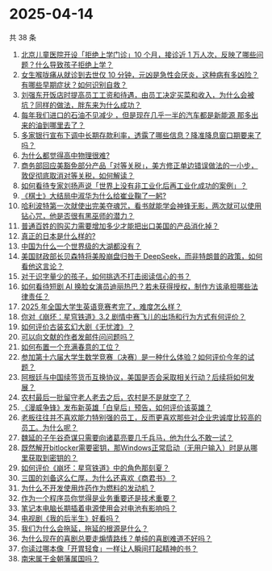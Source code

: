# 2025-04-14

共 38 条

<!-- BEGIN -->
<!-- 最后更新时间 Mon Apr 14 2025 01:31:35 GMT+0800 (China Standard Time) -->

1. [北京儿童医院开设「拒绝上学门诊」10 个月，接诊近 1 万人次，反映了哪些问题？什么导致孩子拒绝上学？](https://www.zhihu.com/search?q=https%3A%2F%2Fapi.zhihu.com%2Fquestions%2F1894685996509000901)
1. [女生喉咙痛从就诊到去世仅 10 分钟，元凶是急性会厌炎，这种病有多凶险？有哪些早期症状？如何识别自救？](https://www.zhihu.com/search?q=https%3A%2F%2Fapi.zhihu.com%2Fquestions%2F1894669033174954110)
1. [刘强东开饭店时提高员工工资和待遇，由员工决定买菜和收入，为什么会被坑？同样的做法，胖东来为什么成功？](https://www.zhihu.com/search?q=https%3A%2F%2Fapi.zhihu.com%2Fquestions%2F10117107612)
1. [每年我们进口的石油不见减少 ，但是现在几乎一半的汽车都是新能源 那多出来的油到哪里去了？](https://www.zhihu.com/search?q=https%3A%2F%2Fapi.zhihu.com%2Fquestions%2F9049104276)
1. [多家银行宣布下调中长期存款利率，透露了哪些信息？降准降息窗口期要来了吗？](https://www.zhihu.com/search?q=https%3A%2F%2Fapi.zhihu.com%2Fquestions%2F1893726755866501312)
1. [为什么都觉得高中物理很难?](https://www.zhihu.com/search?q=https%3A%2F%2Fapi.zhihu.com%2Fquestions%2F625757114)
1. [商务部回应美豁免部分产品「对等关税」，美方修正单边错误做法的一小步，敦促彻底取消对等关税，如何解读？](https://www.zhihu.com/search?q=https%3A%2F%2Fapi.zhihu.com%2Fquestions%2F1894830232600537020)
1. [如何看待专家刘扬声说「世界上没有非工业化后再工业化成功的案例」？](https://www.zhihu.com/search?q=https%3A%2F%2Fapi.zhihu.com%2Fquestions%2F1894383700495557425)
1. [《棋士》大结局中淑华为什么给崔业鞠了一躬?](https://www.zhihu.com/search?q=https%3A%2F%2Fapi.zhihu.com%2Fquestions%2F1893587838706112083)
1. [哈利波特第一次就使出完美夺魂咒，看书就能学会神锋无影，两次就可以使用钻心咒，他是否很有黑巫师的潜力？](https://www.zhihu.com/search?q=https%3A%2F%2Fapi.zhihu.com%2Fquestions%2F12529898156)
1. [普通百姓的购买力需要增加多少才能把出口美国的产品消化掉？](https://www.zhihu.com/search?q=https%3A%2F%2Fapi.zhihu.com%2Fquestions%2F1893743928819291765)
1. [真正的日本是什么样的?](https://www.zhihu.com/search?q=https%3A%2F%2Fapi.zhihu.com%2Fquestions%2F276905271)
1. [中国为什么一个世界级的大湖都没有？](https://www.zhihu.com/search?q=https%3A%2F%2Fapi.zhihu.com%2Fquestions%2F13850795371)
1. [美国财政部长贝森特将美股崩盘归咎于 DeepSeek，而非特朗普的政策，如何看他这言论？](https://www.zhihu.com/search?q=https%3A%2F%2Fapi.zhihu.com%2Fquestions%2F1893202037736456615)
1. [对于识字量少的孩子，如何挑选不打击阅读信心的书？](https://www.zhihu.com/search?q=https%3A%2F%2Fapi.zhihu.com%2Fquestions%2F1891631147315884903)
1. [如何看待短剧 AI 换脸女演员迪丽热巴？若未获得授权，制作方该承担哪些法律责任？](https://www.zhihu.com/search?q=https%3A%2F%2Fapi.zhihu.com%2Fquestions%2F1894082179719460372)
1. [2025 年全国大学生英语竞赛考完了，难度怎么样？](https://www.zhihu.com/search?q=https%3A%2F%2Fapi.zhihu.com%2Fquestions%2F1894723756477347087)
1. [你对《崩坏：星穹铁道》3.2 剧情中赛飞儿的出场和行为方式有何评价？](https://www.zhihu.com/search?q=https%3A%2F%2Fapi.zhihu.com%2Fquestions%2F1893593382544191912)
1. [如何评价古装玄幻大剧《无忧渡》？](https://www.zhihu.com/search?q=https%3A%2F%2Fapi.zhihu.com%2Fquestions%2F497476644)
1. [可以向文献的作者发邮件问问题吗？](https://www.zhihu.com/search?q=https%3A%2F%2Fapi.zhihu.com%2Fquestions%2F1891146889480623706)
1. [如何布置一个充满春意的工位？](https://www.zhihu.com/search?q=https%3A%2F%2Fapi.zhihu.com%2Fquestions%2F15751440910)
1. [参加第十六届大学生数学竞赛（决赛）是一种什么体验？如何评价今年的试题？](https://www.zhihu.com/search?q=https%3A%2F%2Fapi.zhihu.com%2Fquestions%2F1894362527607019413)
1. [阿根廷与中国续签货币互换协议，美国是否会采取相关行动？后续将如何发展？](https://www.zhihu.com/search?q=https%3A%2F%2Fapi.zhihu.com%2Fquestions%2F1894365746462700537)
1. [农村最后一批留守老人老去之后，农村是不是就空了？](https://www.zhihu.com/search?q=https%3A%2F%2Fapi.zhihu.com%2Fquestions%2F367018216)
1. [《漫威争锋》发布新英雄「白皇后」预告，如何评价该英雄？](https://www.zhihu.com/search?q=https%3A%2F%2Fapi.zhihu.com%2Fquestions%2F1892593298364919886)
1. [老板往往并不喜欢能力特别强的员工，反而更喜欢那些对企业忠诚度比较高的员工。为什么呢？](https://www.zhihu.com/search?q=https%3A%2F%2Fapi.zhihu.com%2Fquestions%2F1894063512625587213)
1. [魏延的子午谷奇谋只需要向诸葛亮要几千兵马，他为什么不敢一试？](https://www.zhihu.com/search?q=https%3A%2F%2Fapi.zhihu.com%2Fquestions%2F508715218)
1. [既然解开bitlocker需要密钥，那Windows正常启动（无用户输入）时是从哪里获取到密钥的？](https://www.zhihu.com/search?q=https%3A%2F%2Fapi.zhihu.com%2Fquestions%2F10994180697)
1. [如何评价《崩坏：星穹铁道》中的角色那刻夏？](https://www.zhihu.com/search?q=https%3A%2F%2Fapi.zhihu.com%2Fquestions%2F1893453099936501910)
1. [三国的刘备这么仁厚，为什么还喜欢《商君书》？](https://www.zhihu.com/search?q=https%3A%2F%2Fapi.zhihu.com%2Fquestions%2F15292652229)
1. [为什么不开发使用炸药作为燃料的发动机？](https://www.zhihu.com/search?q=https%3A%2F%2Fapi.zhihu.com%2Fquestions%2F330064762)
1. [作为一个程序员你觉得是业务重要还是技术重要？](https://www.zhihu.com/search?q=https%3A%2F%2Fapi.zhihu.com%2Fquestions%2F14813288519)
1. [笔记本电脑长期插着电源使用会对电池有影响吗？](https://www.zhihu.com/search?q=https%3A%2F%2Fapi.zhihu.com%2Fquestions%2F13653856946)
1. [电视剧《我的后半生》好看吗？](https://www.zhihu.com/search?q=https%3A%2F%2Fapi.zhihu.com%2Fquestions%2F1892367360477864522)
1. [我们为什么会拖延，拖延的根源是什么？](https://www.zhihu.com/search?q=https%3A%2F%2Fapi.zhihu.com%2Fquestions%2F659472449)
1. [为什么现在的喜剧总要走煽情路线？单纯的喜剧难道不好吗？](https://www.zhihu.com/search?q=https%3A%2F%2Fapi.zhihu.com%2Fquestions%2F1892903924236796647)
1. [你读过哪本像「开胃轻食」一样让人瞬间打起精神的书？](https://www.zhihu.com/search?q=https%3A%2F%2Fapi.zhihu.com%2Fquestions%2F1891117336540439870)
1. [南宋属于金朝藩属国吗？](https://www.zhihu.com/search?q=https%3A%2F%2Fapi.zhihu.com%2Fquestions%2F1892256685093001120)

<!-- END -->
